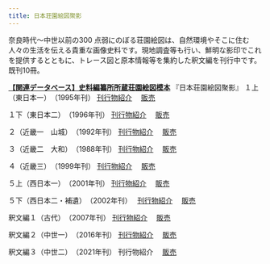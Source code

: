 ```yaml
---
title: 日本荘園絵図聚影
---
```


奈良時代～中世以前の300 点弱にのぼる荘園絵図は、自然環境やそこに住む人々の生活を伝える貴重な画像史料です。現地調査等も行い、鮮明な影印でこれを提供するとともに、トレース図と原本情報等を集約した釈文編を刊行中です。既刊10冊。

<b>
  <a
                    href="https://wwwap.hi.u-tokyo.ac.jp/ships/"
                    target="blank"
                    >【関連データベース】史料編纂所所蔵荘園絵図模本</a
                >
</b>
『日本荘園絵図聚影』
１上（東日本一）　（1995年刊）
 <a
                    href="https://www.hi.u-tokyo.ac.jp/publication/syoho/30/pub_nihonshouen-01-jou-01.html"
                    target="blank"
                    >刊行物紹介</a
                >　
<a
                    href="http://www.utp.or.jp/book/b304010.html"
                    target="blank"
                    >販売</a
                >　

１下（東日本二）　（1996年刊）
<a
                    href="https://www.hi.u-tokyo.ac.jp/publication/syoho/31/pub_nihonshouen-01-ge-02.html"
                    target="blank"
                    >刊行物紹介</a
                >　
<a
                    href="http://www.utp.or.jp/book/b304011.html"
                    target="blank"
                    >販売</a
                >　
                
２（近畿一　山城）　（1992年刊）
<a
                    href="https://www.hi.u-tokyo.ac.jp/publication/syoho/28/pub_nihonshouen-02-01.html"
                    target="blank"
                    >刊行物紹介</a
                >　
<a
                    href="http://www.utp.or.jp/book/b304012.html"
                    target="blank"
                    >販売</a
                >　
                
３（近畿二　大和）　（1988年刊）
<a
                    href="https://www.hi.u-tokyo.ac.jp/publication/syoho/23/pub_nihonshouen-03-02.html"
                    target="blank"
                    >刊行物紹介</a
                >　
<a
                    href="http://www.utp.or.jp/book/b304013.html"
                    target="blank"
                    >販売</a
                >　
                
４（近畿三）　（1999年刊）
<a
                    href="https://www.hi.u-tokyo.ac.jp/publication/syoho/34/pub_nihonshouen-04-03.html"
                    target="blank"
                    >刊行物紹介</a
                >　
<a
                    href="http://www.utp.or.jp/book/b304014.html"
                    target="blank"
                    >販売</a
                >　
                
５上（西日本一）　（2001年刊）
<a
                    href="https://www.hi.u-tokyo.ac.jp/publication/syoho/36/pub_nihonshouen-05-jou-01.html"
                    target="blank"
                    >刊行物紹介</a
                >　
<a
                    href="http://www.utp.or.jp/book/b304015.html"
                    target="blank"
                    >販売</a
                >　
                
５下（西日本二・補遺）　（2002年刊）　
<a
                    href="https://www.hi.u-tokyo.ac.jp/publication/syoho/37/pub_nihonshouen-05-ge-02.html"
                    target="blank"
                    >刊行物紹介</a
                >　
<a
                    href="http://www.utp.or.jp/book/b304016.html"
                    target="blank"
                    >販売</a
                >　
                
釈文編１（古代）　（2007年刊）
<a
                    href="https://www.hi.u-tokyo.ac.jp/publication/syoho/44/pub_syoen-syakumon-kodai.html"
                    target="blank"
                    >刊行物紹介</a
                >　
<a
                    href="http://www.utp.or.jp/book/b305648.html"
                    target="blank"
                    >販売</a
                >　
                
釈文編２（中世一）　（2016年刊）
<a
                    href="https://www.hi.u-tokyo.ac.jp/publication/syoho/51/pub_syoen-syakumon-2-chusei-1.html"
                    target="blank"
                    >刊行物紹介</a
                >　
<a
                    href="http://www.utp.or.jp/book/b307208.html"
                    target="blank"
                    >販売</a
                >　
                
釈文編３（中世二）　（2021年刊）
刊行物紹介　
<a
                    href="http://www.utp.or.jp/book/b557193.html"
                    target="blank"
                    >販売</a
                >　
                
